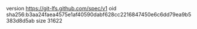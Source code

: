 version https://git-lfs.github.com/spec/v1
oid sha256:b3aa24faea4575e1af40590dabf628cc2216847450e6c6dd79ea9b5383d8d5ab
size 31622
